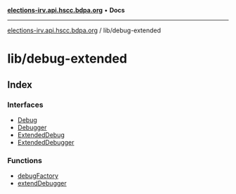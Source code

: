 [**elections-irv.api.hscc.bdpa.org**](../../README.md) • **Docs**

***

[elections-irv.api.hscc.bdpa.org](../../README.md) / lib/debug-extended

# lib/debug-extended

## Index

### Interfaces

- [Debug](interfaces/Debug.md)
- [Debugger](interfaces/Debugger.md)
- [ExtendedDebug](interfaces/ExtendedDebug.md)
- [ExtendedDebugger](interfaces/ExtendedDebugger.md)

### Functions

- [debugFactory](functions/debugFactory.md)
- [extendDebugger](functions/extendDebugger.md)
